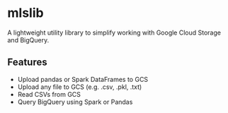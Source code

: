 # mlslib

A lightweight utility library to simplify working with Google Cloud Storage and BigQuery.

## Features

- Upload pandas or Spark DataFrames to GCS
- Upload any file to GCS (e.g. .csv, .pkl, .txt)
- Read CSVs from GCS
- Query BigQuery using Spark or Pandas